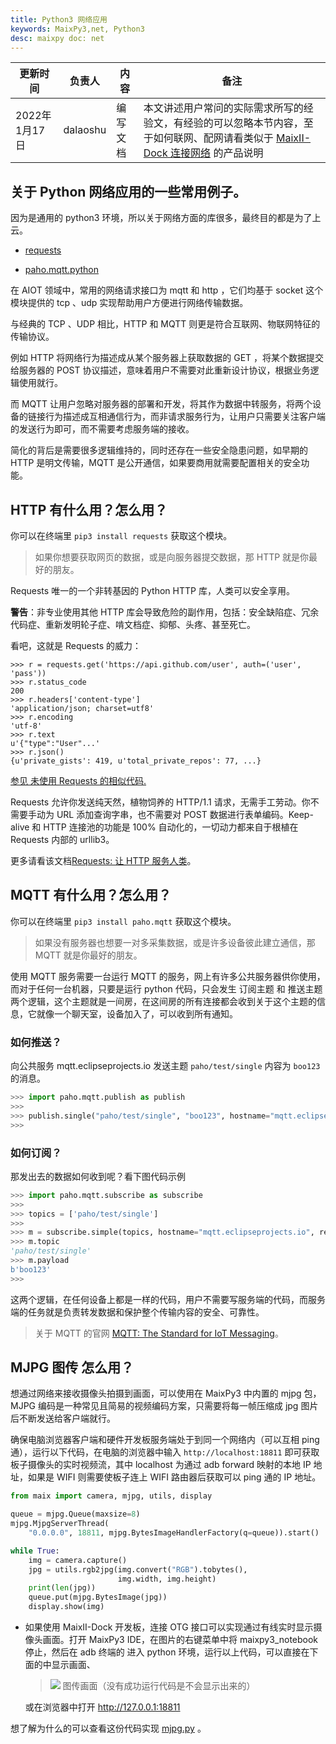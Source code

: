 ```yaml
---
title: Python3 网络应用
keywords: MaixPy3,net, Python3
desc: maixpy doc: net
---
```




| 更新时间 | 负责人 | 内容 | 备注 |
| --- | --- | --- | --- |
| 2022年1月17日 | dalaoshu | 编写文档 | 本文讲述用户常问的实际需求所写的经验文，有经验的可以忽略本节内容，至于如何联网、配网请看类似于 [MaixII-Dock 连接网络](http://wiki.sipeed.com/soft/maixpy3/zh/tools/0.MaixII-Dock.html#%E5%A6%82%E4%BD%95%E8%BF%9E%E6%8E%A5%E7%BD%91%E7%BB%9C) 的产品说明|

## 关于 Python 网络应用的一些常用例子。

因为是通用的 python3 环境，所以关于网络方面的库很多，最终目的都是为了上云。

- [requests](https://github.com/psf/requests)

- [paho.mqtt.python](https://github.com/eclipse/paho.mqtt.python)

在 AIOT 领域中，常用的网络请求接口为 mqtt 和 http ，它们均基于 socket 这个模块提供的 tcp 、udp 实现帮助用户方便进行网络传输数据。

与经典的 TCP 、UDP 相比，HTTP 和 MQTT 则更是符合互联网、物联网特征的传输协议。

例如 HTTP 将网络行为描述成从某个服务器上获取数据的 GET ，将某个数据提交给服务器的 POST 协议描述，意味着用户不需要对此重新设计协议，根据业务逻辑使用就行。

而 MQTT 让用户忽略对服务器的部署和开发，将其作为数据中转服务，将两个设备的链接行为描述成互相通信行为，而非请求服务行为，让用户只需要关注客户端的发送行为即可，而不需要考虑服务端的接收。

简化的背后是需要很多逻辑维持的，同时还存在一些安全隐患问题，如早期的 HTTP 是明文传输，MQTT 是公开通信，如果要商用就需要配置相关的安全功能。

## HTTP 有什么用？怎么用？

你可以在终端里 `pip3 install requests` 获取这个模块。

> 如果你想要获取网页的数据，或是向服务器提交数据，那 HTTP 就是你最好的朋友。

Requests 唯一的一个非转基因的 Python HTTP 库，人类可以安全享用。

**警告**：非专业使用其他 HTTP 库会导致危险的副作用，包括：安全缺陷症、冗余代码症、重新发明轮子症、啃文档症、抑郁、头疼、甚至死亡。

看吧，这就是 Requests 的威力：

```
>>> r = requests.get('https://api.github.com/user', auth=('user', 'pass'))
>>> r.status_code
200
>>> r.headers['content-type']
'application/json; charset=utf8'
>>> r.encoding
'utf-8'
>>> r.text
u'{"type":"User"...'
>>> r.json()
{u'private_gists': 419, u'total_private_repos': 77, ...}
```

[参见 未使用 Requests 的相似代码.](https://gist.github.com/kennethreitz/973705)

Requests 允许你发送纯天然，植物饲养的 HTTP/1.1 请求，无需手工劳动。你不需要手动为 URL 添加查询字串，也不需要对 POST 数据进行表单编码。Keep-alive 和 HTTP 连接池的功能是 100% 自动化的，一切动力都来自于根植在 Requests 内部的 urllib3。

更多请看该文档[Requests: 让 HTTP 服务人类](https://docs.python-requests.org/zh_CN/latest/)。

## MQTT 有什么用？怎么用？

你可以在终端里 `pip3 install paho.mqtt` 获取这个模块。

> 如果没有服务器也想要一对多采集数据，或是许多设备彼此建立通信，那 MQTT 就是你最好的朋友。

使用 MQTT 服务需要一台运行 MQTT 的服务，网上有许多公共服务器供你使用，而对于任何一台机器，只要是运行 python 代码，只会发生 订阅主题 和 推送主题 两个逻辑，这个主题就是一间房，在这间房的所有连接都会收到关于这个主题的信息，它就像一个聊天室，设备加入了，可以收到所有通知。

### 如何推送？

向公共服务 mqtt.eclipseprojects.io 发送主题 `paho/test/single` 内容为 `boo123` 的消息。

```python
>>> import paho.mqtt.publish as publish
>>>
>>> publish.single("paho/test/single", "boo123", hostname="mqtt.eclipseprojects.io")
>>>
```

### 如何订阅？

那发出去的数据如何收到呢？看下图代码示例

```python
>>> import paho.mqtt.subscribe as subscribe
>>>
>>> topics = ['paho/test/single']
>>>
>>> m = subscribe.simple(topics, hostname="mqtt.eclipseprojects.io", retained=False)
>>> m.topic
'paho/test/single'
>>> m.payload
b'boo123'
>>>
```


这两个逻辑，在任何设备上都是一样的代码，用户不需要写服务端的代码，而服务端的任务就是负责转发数据和保护整个传输内容的安全、可靠性。

> 关于 MQTT 的官网 [MQTT: The Standard for IoT Messaging](https://mqtt.org/)。

## MJPG 图传 怎么用？

想通过网络来接收摄像头拍摄到画面，可以使用在 MaixPy3 中内置的 mjpg 包，MJPG 编码是一种常见且简易的视频编码方案，只需要将每一帧压缩成 jpg 图片后不断发送给客户端就行。

确保电脑浏览器客户端和硬件开发板服务端处于到同一个网络内（可以互相 ping 通），运行以下代码，在电脑的浏览器中输入 `http://localhost:18811` 即可获取板子摄像头的实时视频流，其中 localhost 为通过 adb forward 映射的本地 IP 地址，如果是 WIFI 则需要使板子连上 WIFI 路由器后获取可以 ping 通的 IP 地址。

```python
from maix import camera, mjpg, utils, display

queue = mjpg.Queue(maxsize=8)
mjpg.MjpgServerThread(
    "0.0.0.0", 18811, mjpg.BytesImageHandlerFactory(q=queue)).start()

while True:
    img = camera.capture()
    jpg = utils.rgb2jpg(img.convert("RGB").tobytes(),
                        img.width, img.height)
    print(len(jpg))
    queue.put(mjpg.BytesImage(jpg))
    display.show(img)
```

- 如果使用 MaixII-Dock 开发板，连接 OTG 接口可以实现通过有线实时显示摄像头画面。打开 MaixPy3 IDE，在图片的右键菜单中将 maixpy3_notebook 停止，然后在 adb 终端的 进入 python 环境，运行以上代码，可以直接在下面的中显示画面、

    > <img src="http://127.0.0.1:18811"> 图传画面（没有成功运行代码是不会显示出来的）

    或在浏览器中打开 <http://127.0.0.1:18811>

想了解为什么的可以查看这份代码实现 [mjpg.py](https://github.com/sipeed/MaixPy3/blob/release/maix/mjpg.py) 。